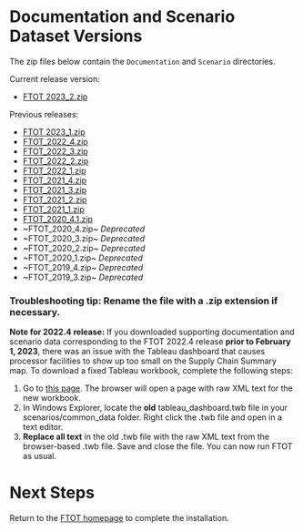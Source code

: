 # Documentation and Scenario Dataset Versions

The zip files below contain the `Documentation` and `Scenario` directories.

Current release version:
- [FTOT 2023_2.zip](https://www.volpe.dot.gov/our-work/FTOT/FTOT_2023_2.zip)

Previous releases:
- [FTOT 2023_1.zip](https://www.volpe.dot.gov/our-work/FTOT/FTOT_2023_1.zip)
- [FTOT_2022_4.zip](https://www.volpe.dot.gov/our-work/FTOT/FTOT_2022_4.zip)
- [FTOT_2022_3.zip](https://www.volpe.dot.gov/our-work/FTOT/FTOT_2022_3.zip)
- [FTOT_2022_2.zip](https://www.volpe.dot.gov/our-work/FTOT/FTOT_2022_2.zip)
- [FTOT_2022_1.zip](https://www.volpe.dot.gov/our-work/FTOT/FTOT_2022_1.zip)
- [FTOT_2021_4.zip](https://www.volpe.dot.gov/our-work/FTOT/FTOT_2021_4.zip)
- [FTOT_2021_3.zip](https://www.volpe.dot.gov/our-work/FTOT/FTOT_2021_3.zip)
- [FTOT_2021_2.zip](https://www.volpe.dot.gov/our-work/FTOT/FTOT_2021_2.zip)
- [FTOT_2021_1.zip](https://www.volpe.dot.gov/our-work/FTOT/FTOT_2021_1.zip)
- [FTOT_2020_4.1.zip](https://www.volpe.dot.gov/our-work/FTOT/FTOT_2020_4_1.zip)
- ~FTOT_2020_4.zip~ _Deprecated_
- ~FTOT_2020_3.zip~ _Deprecated_
- ~FTOT_2020_2.zip~ _Deprecated_
- ~FTOT_2020_1.zip~ _Deprecated_
- ~FTOT_2019_4.zip~ _Deprecated_
- ~FTOT_2019_3.zip~ _Deprecated_

### Troubleshooting tip: Rename the file with a .zip extension if necessary. 

**Note for 2022.4 release:** If you downloaded supporting documentation and scenario data corresponding to the FTOT 2022.4 release **prior to February 1, 2023**, there was an issue with the Tableau dashboard that causes processor facilities to show up too small on the Supply Chain Summary map. To download a fixed Tableau workbook, complete the following steps:
1. Go to [this page](https://www.volpe.dot.gov/our-work/FTOT/tableau_dashboard.twb). The browser will open a page with raw XML text for the new workbook.
2. In Windows Explorer, locate the **old** tableau_dashboard.twb file in your scenarios/common_data folder. Right click the .twb file and open in a text editor.
3. **Replace all text** in the old .twb file with the raw XML text from the browser-based .twb file. Save and close the file.
You can now run FTOT as usual.

# Next Steps
Return to the [FTOT homepage](https://volpeusdot.github.io/FTOT-Public) to complete the installation.
